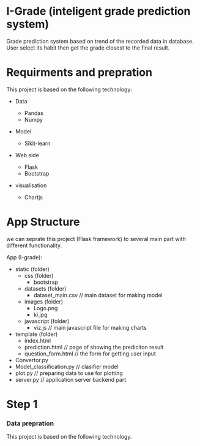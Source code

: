 # I-Grade (inteligent grade prediction system)
Grade prediction system based on trend of the recorded data in database. User select its habit then get the grade closest to the final result.

# Requirments and prepration
This project is based on the following technology:
* Data
  + Pandas
  + Numpy
  
* Model
  + Sikit-learn
  
* Web side
  + Flask
  + Bootstrap

* visualisation
  + Chartjs

# App Structure
we can seprate this project (Flask framework) to several main part with different functionality.

App (I-grade):
  + static (folder)
    + css (folder)
      + bootstrap
    + datasets (folder)
      + dataset_main.csv // main dataset for making model
    + images (folder)
      + Logo.png 
      + ki.jpg
    + javascript (folder)
      + viz.js // main javascript file for making charts
  + template (folder)
    + index.html
    + prediction.html // page of showing the prediciton result
    + question_form.html // the form for getting user input
  + Convertor.py
  + Model_classification.py // clasifier model
  + plot.py // preparing data to use for plotting
  + server.py // application server backend part
  

# Step 1
### Data prepration
This project is based on the following technology.
